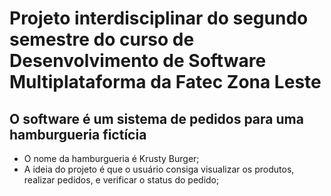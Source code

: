 # Projeto interdisciplinar do segundo semestre do curso de Desenvolvimento de Software Multiplataforma da Fatec Zona Leste

## O software é um sistema de pedidos para uma hamburgueria fictícia

* O nome da hamburgueria é Krusty Burger;
* A ideia do projeto é que o usuário consiga visualizar os produtos, realizar pedidos, e verificar o status do pedido;

